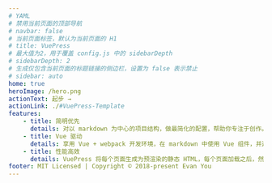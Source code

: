 ```yaml
---
# YAML
# 禁用当前页面的顶部导航
# navbar: false
# 当前页面标签，默认为当前页面的 H1
# title: VuePress
# 最大值为2，用于覆盖 config.js 中的 sidebarDepth
# sidebarDepth: 2
# 生成仅包含当前页面的标题链接的侧边栏，设置为 false 表示禁止
# sidebar: auto
home: true
heroImage: /hero.png
actionText: 起步 →
actionLink: ./#VuePress-Template
features:
    - title: 简明优先
      details: 对以 markdown 为中心的项目结构，做最简化的配置，帮助你专注于创作。
    - title: Vue 驱动
      details: 享用 Vue + webpack 开发环境，在 markdown 中使用 Vue 组件，并通过 Vue 开发自定义主题。
    - title: 性能高效
      details: VuePress 将每个页面生成为预渲染的静态 HTML，每个页面加载之后，然后作为单页面应用程序(SPA)运行。
footer: MIT Licensed | Copyright © 2018-present Evan You
---
```

